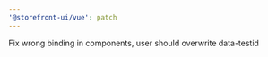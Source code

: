 ```yaml
---
'@storefront-ui/vue': patch
---
```


Fix wrong binding in components, user should overwrite data-testid
